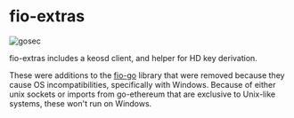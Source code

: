 # fio-extras
![gosec](https://github.com/blockpane/fio-extras/workflows/Run%20Gosec/badge.svg)

fio-extras includes a keosd client, and helper for HD key derivation.

These were additions to the [fio-go](https://github.com/fioprotocol/fio-go) library that were removed because they
cause OS incompatibilities, specifically with Windows. Because of either unix sockets or imports from
go-ethereum that are exclusive to Unix-like systems, these won't run on Windows.

